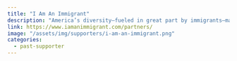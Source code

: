 ```yaml
---
title: "I Am An Immigrant"
description: "America’s diversity–fueled in great part by immigrants–makes us stronger and more connected as a nation."
link: https://www.iamanimmigrant.com/partners/
image: "/assets/img/supporters/i-am-an-immigrant.png"
categories:
  - past-supporter
---
```

